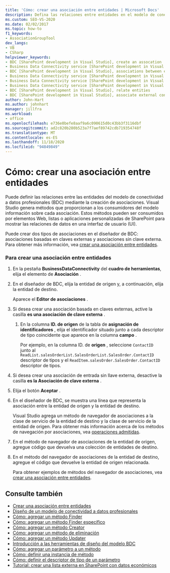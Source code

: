 ```yaml
---
title: 'Cómo: crear una asociación entre entidades | Microsoft Docs'
description: Defina las relaciones entre entidades en el modelo de conectividad a datos profesionales (BDC) mediante la creación de asociaciones en Visual Studio.
ms.custom: SEO-VS-2020
ms.date: 02/02/2017
ms.topic: how-to
f1_keywords:
- AssociationGroupTool
dev_langs:
- VB
- CSharp
helpviewer_keywords:
- BDC [SharePoint development in Visual Studio], create an assocation
- Business Data Connectivity service [SharePoint development in Visual Studio], associations between entities
- BDC [SharePoint development in Visual Studio], associations between entities
- Business Data Connectivity service [SharePoint development in Visual Studio], create an assocation
- Business Data Connectivity service [SharePoint development in Visual Studio], associate external content types
- Business Data Connectivity service [SharePoint development in Visual Studio], relate entities
- BDC [SharePoint development in Visual Studio], relate entities
- BDC [SharePoint development in Visual Studio], associate external content types
author: John-Hart
ms.author: johnhart
manager: jillfra
ms.workload:
- office
ms.openlocfilehash: e736e0befe8aaf9a6c090615d0c43bb3f3116dbf
ms.sourcegitcommit: ad2c820b280b523a7f7aef89742cdb719354748f
ms.translationtype: MT
ms.contentlocale: es-ES
ms.lasthandoff: 11/18/2020
ms.locfileid: "94849849"
---
```

# <a name="how-to-create-an-association-between-entities"></a>Cómo: crear una asociación entre entidades
  Puede definir las relaciones entre las entidades del modelo de conectividad a datos profesionales (BDC) mediante la creación de asociaciones. Visual Studio genera métodos que proporcionan a los consumidores del modelo información sobre cada asociación. Estos métodos pueden ser consumidos por elementos Web, listas o aplicaciones personalizadas de SharePoint para mostrar las relaciones de datos en una interfaz de usuario (UI).

 Puede crear dos tipos de asociaciones en el diseñador de BDC: asociaciones basadas en claves externas y asociaciones sin clave externa. Para obtener más información, vea [crear una asociación entre entidades](../sharepoint/creating-an-association-between-entities.md).

### <a name="to-create-an-association-between-entities"></a>Para crear una asociación entre entidades

1. En la pestaña **BusinessDataConnectivity** del **cuadro de herramientas**, elija el elemento de **Asociación** .

2. En el diseñador de BDC, elija la entidad de origen y, a continuación, elija la entidad de destino.

     Aparece el **Editor de asociaciones** .

3. Si desea crear una asociación basada en claves externas, active la casilla **es una asociación de clave externa** .

    1. En la columna **ID. de origen** de la tabla de **asignación de identificadores** , elija el identificador situado junto a cada descriptor de tipo coincidente que aparece en la columna **campo** .

         Por ejemplo, en la columna ID. de **origen** , seleccione `ContactID` junto al `ReadList.salesOrderList.SalesOrderList.SalesOrder.ContactID` descriptor de tipos y el `ReadItem.salesOrder.SalesOrder.ContactID` descriptor de tipos.

4. Si desea crear una asociación de entrada sin llave externa, desactive la casilla **es la Asociación de clave externa** .

5. Elija el botón **Aceptar** .

6. En el diseñador de BDC, se muestra una línea que representa la asociación entre la entidad de origen y la entidad de destino.

     Visual Studio agrega un método de navegador de asociaciones a la clase de servicio de la entidad de destino y la clase de servicio de la entidad de origen. Para obtener más información acerca de los métodos de navegación por asociaciones, vea [operaciones admitidas](/previous-versions/office/developer/sharepoint-2010/ee557363(v=office.14)).

7. En el método de navegador de asociaciones de la entidad de origen, agregue código que devuelva una colección de entidades de destino.

8. En el método del navegador de asociaciones de la entidad de destino, agregue el código que devuelve la entidad de origen relacionada.

     Para obtener ejemplos de métodos del navegador de asociaciones, vea [crear una asociación entre entidades](../sharepoint/creating-an-association-between-entities.md).

## <a name="see-also"></a>Consulte también
- [Crear una asociación entre entidades](../sharepoint/creating-an-association-between-entities.md)
- [Diseño de un modelo de conectividad a datos profesionales](../sharepoint/designing-a-business-data-connectivity-model.md)
- [Cómo: agregar un método Finder](../sharepoint/how-to-add-a-finder-method.md)
- [Cómo: agregar un método Finder específico](../sharepoint/how-to-add-a-specific-finder-method.md)
- [Cómo: agregar un método Creator](../sharepoint/how-to-add-a-creator-method.md)
- [Cómo: agregar un método de eliminación](../sharepoint/how-to-add-a-deleter-method.md)
- [Cómo: agregar un método Updater](../sharepoint/how-to-add-an-updater-method.md)
- [Introducción a las herramientas de diseño del modelo BDC](../sharepoint/bdc-model-design-tools-overview.md)
- [Cómo: agregar un parámetro a un método](../sharepoint/how-to-add-a-parameter-to-a-method.md)
- [Cómo: definir una instancia de método](../sharepoint/how-to-define-a-method-instance.md)
- [Cómo: definir el descriptor de tipo de un parámetro](../sharepoint/how-to-define-the-type-descriptor-of-a-parameter.md)
- [Tutorial: crear una lista externa en SharePoint con datos económicos](../sharepoint/walkthrough-creating-an-external-list-in-sharepoint-by-using-business-data.md)
